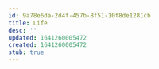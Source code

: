 ```yaml
---
id: 9a78e6da-2d4f-457b-8f51-10f8de1281cb
title: Life
desc: ''
updated: 1641260005472
created: 1641260005472
stub: true
---
```


